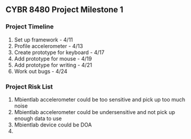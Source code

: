 ## CYBR 8480 Project Milestone 1

### Project Timeline
1. Set up framework - 4/11
1. Profile accelerometer - 4/13
1. Create prototype for keyboard - 4/17
1. Add prototype for mouse - 4/19
1. Add prototype for writing - 4/21
1. Work out bugs - 4/24

### Project Risk List
1. Mbientlab accelerometer could be too sensitive and pick up too much noise
1. Mbientlab accelerometer could be undersensitive and not pick up enough data to use
1. Mbientlab device could be DOA
1. 
